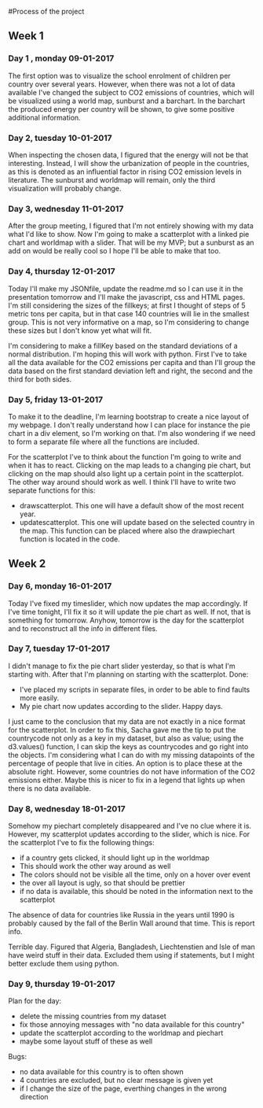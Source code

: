 #Process of the project
## Week 1
### Day 1 , monday 09-01-2017
The first option was to visualize the school enrolment of children per country over several years. However, when there was not a lot of data available I've changed the subject to CO2 emissions of countries, which will be visualized using a world map, sunburst and a barchart. In the barchart the produced energy per country will be shown, to give some positive additional information. 

### Day 2, tuesday 10-01-2017
When inspecting the chosen data, I figured that the energy will not be that interesting. Instead, I will show the urbanization of people in the countries, as this is denoted as an influential factor in rising CO2 emission levels in literature.  The sunburst and worldmap will remain, only the third visualization willl probably change. 

### Day 3, wednesday 11-01-2017
After the group meeting, I figured that I'm not entirely showing with my data what I'd like to show. Now I'm going to make a scatterplot with a linked pie chart and worldmap with a slider. That will be my MVP; but a sunburst as an add on would be really cool so I hope I'll be able to make that too. 

### Day 4, thursday 12-01-2017
Today I'll make my JSONfile, update the readme.md so I can use it in the presentation tomorrow and I'll make the javascript, css and HTML pages.
I'm still considering the sizes of the fillkeys; at first I thought of steps of 5 metric tons per capita, but in that case 140 countries will lie in the smallest group. This is not very informative on a map, so I'm considering to change these sizes but I don't know yet what will fit. 

I'm considering to make a fillKey based on the standard deviations of a normal distribution. I'm hoping this will work with python. First I've to take all the data available for the CO2 emissions per capita and than I'll group the data based on the first standard deviation left and right, the second and the third for both sides. 

### Day 5, friday 13-01-2017
To make it to the deadline, I'm learning bootstrap to create a nice layout of my webpage. I don't really understand how I can place for instance the pie chart in a div element, so I'm working on that. I'm also wondering if we need to form a separate file where all the functions are included.

For the scatterplot I've to think about the function I'm going to write and when it has to react. Clicking on the map leads to a changing pie chart, but clicking on the map should also light up a certain point in the scatterplot. The other way around should work as well. I think I'll have to write two separate functions for this:
* drawscatterplot. This one will have a default show of the most recent year. 
* updatescatterplot. This one will update based on the selected country in the map. This function can be placed where also the drawpiechart function is located in the code. 

## Week 2
### Day 6, monday 16-01-2017
Today I've fixed my timeslider, which now updates the map accordingly. If I've time tonight, I'll fix it so it will update the pie chart as well. If not, that is something for tomorrow. Anyhow, tomorrow is the day for the scatterplot and to reconstruct all the info in different files. 

### Day 7, tuesday 17-01-2017
I didn't manage to fix the pie chart slider yesterday, so that is what I'm starting with. After that I'm planning on starting with the scatterplot. 
Done:
* I've placed my scripts in separate files, in order to be able to find faults more easily.
* My pie chart now updates according to the slider. Happy days.

I just came to the conclusion that my data are not exactly in a nice format for the scatterplot. In order to fix this, Sacha gave me the tip to put the countrycode not only as a key in my dataset, but also as value; using the d3.values() function, I can skip the keys as countrycodes and go right into the objects.
I'm considering what I can do with my missing datapoints of the percentage of people that live in cities. An option is to place these at the absolute right.  However, some countries do not have information of the CO2 emissions either. Maybe this is nicer to fix in a legend that lights up when there is no data available.

### Day 8, wednesday 18-01-2017
Somehow my piechart completely disappeared and I've no clue where it is. However, my scatterplot updates according to the slider, which is nice. For the scatterplot I've to fix the following things:
* if a country gets clicked, it should light up in the worldmap
* This should work the other way around as well
* The colors should not be visible all the time, only on a hover over event
* the over all layout is ugly, so that should be prettier
* if no data is available, this should be noted in the information next to the scatterplot

The absence of data for countries like Russia in the years until 1990 is probably caused by the fall of the Berlin Wall around that time. This is report info.

Terrible day. Figured that Algeria, Bangladesh, Liechtenstien and Isle of man have weird stuff in their data. Excluded them using if statements, but I might better exclude them using python.

### Day 9, thursday 19-01-2017
Plan for the day:
* delete the missing countries from my dataset
* fix those annoying messages with "no data available for this country"
* update the scatterplot according to the worldmap and piechart
* maybe some layout stuff of these as well

Bugs:
* no data available for this country is to often shown
* 4 countries are excluded, but no clear message is given yet
* if I change the size of the page, everthing changes in the wrong direction



